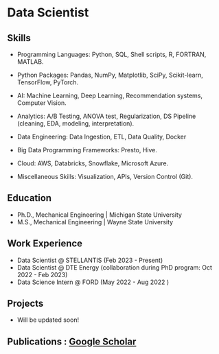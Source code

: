 # Data Scientist


## Skills

* Programming Languages: Python, SQL, Shell scripts, R, FORTRAN, MATLAB.

* Python Packages: Pandas, NumPy, Matplotlib, SciPy, Scikit-learn, TensorFlow, PyTorch.

* AI: Machine Learning, Deep Learning, Recommendation systems, Computer Vision.

* Analytics: A/B Testing, ANOVA test, Regularization, DS Pipeline (cleaning, EDA, modeling, interpretation).

* Data Engineering: Data Ingestion, ETL, Data Quality, Docker

* Big Data Programming Frameworks: Presto, Hive.

* Cloud: AWS, Databricks, Snowflake, Microsoft Azure.

* Miscellaneous Skills: Visualization, APIs, Version Control (Git).





## Education
- Ph.D., Mechanical Engineering | Michigan State University 						       		
- M.S., Mechanical Engineering | Wayne State University  		


## Work Experience
- Data Scientist @ STELLANTIS (Feb 2023 - Present)
- Data Scientist @ DTE Energy (collaboration during PhD program: Oct 2022 - Feb 2023)
- Data Science  Intern @ FORD (May 2022 - Aug 2022 )

## Projects
* Will be updated soon!


## Publications : [Google Scholar](https://scholar.google.com/citations?user=P5jH2xAAAAAJ&hl=en)




